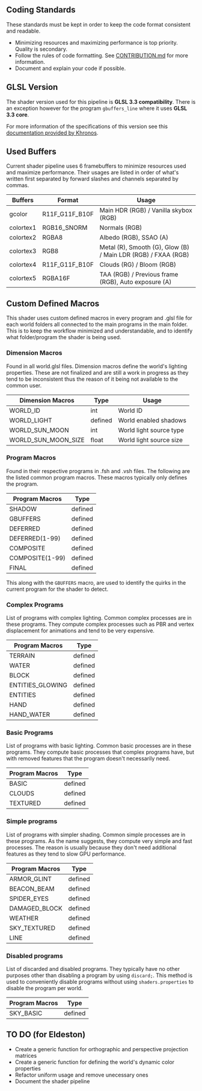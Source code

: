 ## Coding Standards
   These standards must be kept in order to keep the code format consistent and readable.

* Minimizing resources and maximizing performance is top priority. Quality is secondary.
* Follow the rules of code formatting. See [CONTRIBUTION.md](CONTRIBUTION.md) for more information.
* Document and explain your code if possible.

## GLSL Version
   The shader version used for this pipeline is **GLSL 3.3 compatibility**. There is an exception however for the program `gbuffers_line` where it uses **GLSL 3.3 core**.

   For more information of the specifications of this version see this [documentation provided by Khronos](https://registry.khronos.org/OpenGL/specs/gl/GLSLangSpec.3.30.pdf).

## Used Buffers
   Current shader pipeline uses 6 framebuffers to minimize resources used and maximize performance. Their usages are listed in order of what's written first separated by forward slashes and channels separated by commas.

| Buffers   | Format         | Usage                                                         |
| --------- | -------------- | ------------------------------------------------------------- |
| gcolor    | R11F_G11F_B10F | Main HDR (RGB) / Vanilla skybox (RGB)                         |
| colortex1 | RGB16_SNORM    | Normals (RGB)                                                 |
| colortex2 | RGBA8          | Albedo (RGB), SSAO (A)                                        |
| colortex3 | RGB8           | Metal (R), Smooth (G), Glow (B) / Main LDR (RGB) / FXAA (RGB) |
| colortex4 | R11F_G11F_B10F | Clouds (RG) / Bloom (RGB)                                     |
| colortex5 | RGBA16F        | TAA (RGB) / Previous frame (RGB), Auto exposure (A)           |

## Custom Defined Macros
   This shader uses custom defined macros in every program and .glsl file for each world folders all connected to the main programs in the main folder. This is to keep the workflow minimized and understandable, and to identify what folder/program the shader is being used.

### Dimension Macros
   Found in all world.glsl files. Dimension macros define the world's lighting properties. These are not finalized and are still a work in progress as they tend to be inconsistent thus the reason of it being not available to the common user.

| Dimension Macros    | Type    | Usage                   |
| ------------------- | ------- | ----------------------- |
| WORLD_ID            | int     | World ID                |
| WORLD_LIGHT         | defined | World enabled shadows   |
| WORLD_SUN_MOON      | int     | World light source type |
| WORLD_SUN_MOON_SIZE | float   | World light source size |

### Program Macros
   Found in their respective programs in .fsh and .vsh files. The following are the listed common program macros. These macros typically only defines the program.

| Program Macros  | Type    |
| --------------- | ------- |
| SHADOW          | defined |
| GBUFFERS        | defined |
| DEFERRED        | defined |
| DEFERRED(1-99)  | defined |
| COMPOSITE       | defined |
| COMPOSITE(1-99) | defined |
| FINAL           | defined |

This along with the `GBUFFERS` macro, are used to identify the quirks in the current program for the shader to detect.

### Complex Programs
   List of programs with complex lighting. Common complex processes are in these programs. They compute complex processes such as PBR and vertex displacement for animations and tend to be very expensive.

| Program Macros   | Type    |
| ---------------- | ------- |
| TERRAIN          | defined |
| WATER            | defined |
| BLOCK            | defined |
| ENTITIES_GLOWING | defined |
| ENTITIES         | defined |
| HAND             | defined |
| HAND_WATER       | defined |

### Basic Programs
   List of programs with basic lighting. Common basic processes are in these programs. They compute basic processes that complex programs have, but with removed features that the program doesn't necessarily need.

| Program Macros | Type    |
| -------------- | ------- |
| BASIC          | defined |
| CLOUDS         | defined |
| TEXTURED       | defined |

### Simple programs
   List of programs with simpler shading. Common simple processes are in these programs. As the name suggests, they compute very simple and fast processes. The reason is usually because they don't need additional features as they tend to slow GPU performance.

| Program Macros | Type    |
| -------------- | ------- |
| ARMOR_GLINT    | defined |
| BEACON_BEAM    | defined |
| SPIDER_EYES    | defined |
| DAMAGED_BLOCK  | defined |
| WEATHER        | defined |
| SKY_TEXTURED   | defined |
| LINE           | defined |

### Disabled programs
   List of discarded and disabled programs. They typically have no other purposes other than disabling a program by using `discard;`. This method is used to conveniently disable programs without using `shaders.properties` to disable the program per world.

| Program Macros | Type    |
| -------------- | ------- |
| SKY_BASIC      | defined |

## TO DO (for Eldeston)
* Create a generic function for orthographic and perspective projection matrices
* Create a generic function for defining the world's dynamic color properties
* Refactor uniform usage and remove unecessary ones
* Document the shader pipeline